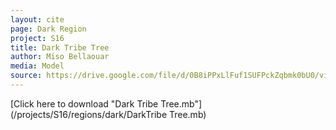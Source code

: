 ```yaml
---
layout: cite
page: Dark Region
project: S16
title: Dark Tribe Tree
author: Miso Bellaouar
media: Model
source: https://drive.google.com/file/d/0B8iPPxLlFuf1SUFPckZqbmk0bU0/view?usp=sharing
---
```

[Click here to download "Dark Tribe Tree.mb"](/projects/S16/regions/dark/DarkTribe Tree.mb)
